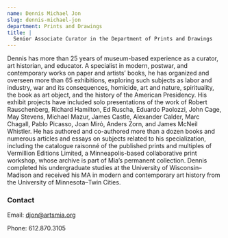 ```yaml
---
name: Dennis Michael Jon
slug: dennis-michael-jon
department: Prints and Drawings
title: |
  Senior Associate Curator in the Department of Prints and Drawings
---
```


Dennis has more than 25 years of museum-based experience as a curator, art historian, and educator. A specialist in modern, postwar, and contemporary works on paper and artists’ books, he has organized and overseen more than 65 exhibitions, exploring such subjects as labor and industry, war and its consequences, homicide, art and nature, spirituality, the book as art object, and the history of the American Presidency. His exhibit projects have included solo presentations of the work of Robert Rauschenberg, Richard Hamilton, Ed Ruscha, Eduardo Paolozzi, John Cage, May Stevens, Michael Mazur, James Castle, Alexander Calder, Marc Chagall, Pablo Picasso, Joan Mirό, Anders Zorn, and James McNeil Whistler. He has authored and co-authored more than a dozen books and numerous articles and essays on subjects related to his specialization, including the catalogue raisonné of the published prints and multiples of Vermillion Editions Limited, a Minneapolis-based collaborative print workshop, whose archive is part of Mia’s permanent collection. Dennis completed his undergraduate studies at the University of Wisconsin–Madison and received his MA in modern and contemporary art history from the University of Minnesota–Twin Cities.

### Contact

Email: [djon@artsmia.org](mailto:djon@artsmia.org)

Phone: 612.870.3105
